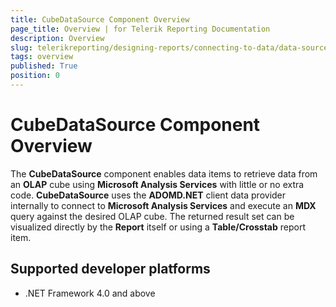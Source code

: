 ```yaml
---
title: CubeDataSource Component Overview
page_title: Overview | for Telerik Reporting Documentation
description: Overview
slug: telerikreporting/designing-reports/connecting-to-data/data-source-components/cubedatasource-component/overview
tags: overview
published: True
position: 0
---
```


# CubeDataSource Component Overview



The __CubeDataSource__  component enables data items to retrieve data from an                 __OLAP__  cube using __Microsoft Analysis Services__  with                 little or no extra code. __CubeDataSource__  uses the __ADOMD.NET__  client data provider internally to connect to __Microsoft Analysis Services__  and execute an __MDX__  query against the desired OLAP cube.                 The returned result set can be visualized directly by the __Report__  itself                 or using a __Table/Crosstab__  report item.             

## Supported developer platforms

* .NET Framework 4.0 and above

